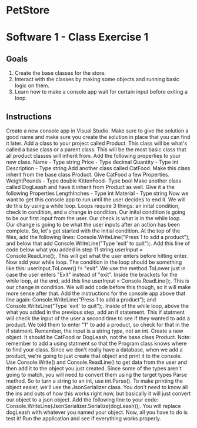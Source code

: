 # PetStore

# Software 1 - Class Exercise 1

## Goals

1. Create the base classes for the store.
2. Interact with the classes by making some objects and running basic logic on them.
3. Learn how to make a console app wait for certain input before exiting a loop.

## Instructions

Create a new console app in Visual Studio. Make sure to give the solution a good name and make sure you create the solution in place that you can find it later.
Add a class to your project called Product. This class will be what's called a base class or a parent class. This will be the most basic class that all product classes will inherit from.
Add the following properties to your new class.
Name - Type string
Price - Type decimal
Quantity - Type int
Description - Type string
Add another class called CatFood. Make this class inherit from the base class Product.
Give CatFood a few Properties.
WeightPounds - Type double
KittenFood- Type bool
Make another class called DogLeash and have it inherit from Product as well. Give it a the following Properties
LengthInches - Type int
Material - Type string
Now we want to get this console app to run until the user decides to end it. We will do this by using a while loop. Loops require 3 things: an inital condition, check in condition, and a change in condition. Our inital condition is going to be our first input from the user. Our check is what is in the while loop. Our change is going to be what the user inputs after an action has been complete. So, let's get started with the initial condition.
At the top of the files, add the following lines: Console.WriteLine("Press 1 to add a product"); and below that add Console.WriteLine("Type 'exit' to quit");.
Add this line of code below what you added in step 11 string userInput = Console.ReadLine();. This will get what the user enters before hitting enter.
Now add your while loop. The condition in the loop should be something like this: userInput.ToLower() != "exit". We use the method ToLower just in case the user enters "Exit" instead of "exit".
Inside the brackets for the while loop, at the end, add this line userInput = Console.ReadLine();. This is our change in condition. We will add code before this though, so it will make more sense after that. Add the instructions for the console app above that line again: Console.WriteLine("Press 1 to add a product"); and Console.WriteLine("Type 'exit' to quit");.
Inside of the while loop, above the what you added in the previous step, add an if statement. This if statment will check the input of the user a second time to see if they wanted to add a product. We told them to enter "1" to add a product, so check for that in the if statment. Remember, the input is a string type, not an int.
Create a new object. It should be CatFood or DogLeash, not the base class Product. Note: remember to add a using statment so that the Program class knows where to find your class.
Since we don't really have a database, when we add a product, we're going to just create that object and print it to the console. Use Console.Write() and Console.ReadLine() to get data from the user and then add it to the object you just created. Since some of the types aren't going to match, you will need to convert them using the target types Parse method. So to turn a string to an int, use int.Parse().
To make printing the object easier, we'll use the JsonSerializer class. You don't need to know all the ins and outs of how this works right now, but basically it will just convert our object to a json object. Add the following line to your code: Console.WriteLine(JsonSerializer.Serialize(dogLeash));. You will replace dogLeash with whatever you named your object.
Now, all you have to do is test it! Run the application and see if everything works properly.